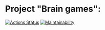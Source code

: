 # Project "Brain games":
[![Actions Status](https://github.com/Zakir0000/frontend-project-44/workflows/hexlet-check/badge.svg)](https://github.com/Zakir0000/frontend-project-44/actions)
[![Maintainability](https://api.codeclimate.com/v1/badges/41849fd4cc5b7d54c0d6/maintainability)](https://codeclimate.com/github/Zakir0000/frontend-project-44/maintainability)